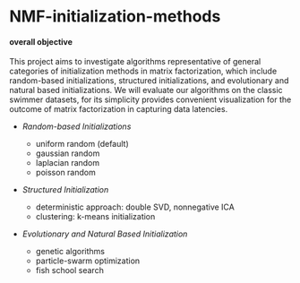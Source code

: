 # NMF-initialization-methods

#### overall objective ####
This project aims to investigate algorithms representative of general categories
of initialization methods in matrix factorization, which include random-based
initializations, structured initializations, and evolutionary and natural based
initializations.  We will evaluate our algorithms on the classic swimmer
datasets,  for its simplicity provides convenient visualization for the outcome
of matrix factorization in capturing data latencies.

* *Random-based Initializations*
    * uniform random (default)
    * gaussian random
    * laplacian random
    * poisson random

* *Structured Initialization*
    * deterministic approach: double SVD, nonnegative ICA
    * clustering: k-means initialization

* *Evolutionary and Natural Based Initialization*
    * genetic algorithms
    * particle-swarm optimization
    * fish school search
